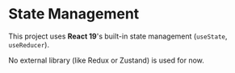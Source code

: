 # State Management

This project uses **React 19**'s built-in state management (`useState`, `useReducer`).

No external library (like Redux or Zustand) is used for now.

